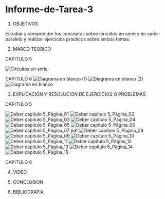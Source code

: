 # Informe-de-Tarea-3

1. OBJETIVOS

Estudiar y comprender los conceptos  sobre circuitos en serie y en serie-paralelo y realizar ejercicios practicos sobre ambos temas. 

2. MARCO TEORICO

CAPITULO 5 

![Circuitos en serie](https://user-images.githubusercontent.com/93209004/143380335-7bc79d94-2afe-4d0e-8c19-64ab4912765c.png)

CAPITULO 6
![Diagrama en blanco (1)](https://user-images.githubusercontent.com/93899658/143469403-6ec728b2-b878-4663-ae1d-48a248920ea5.png)
![Diagrama en blanco (2)](https://user-images.githubusercontent.com/93899658/143469407-feee8f52-b618-4a5b-b73a-36b124616e56.png)
![Diagrama en blanco](https://user-images.githubusercontent.com/93899658/143469411-9ed7d737-dfeb-405e-b83d-131e3ca17390.png)


3. EXPLICACION Y RESOLUCION DE EJERCICIOS O PROBLEMAS

CAPITULO 5

![Deber capitulo 5_Página_01](https://user-images.githubusercontent.com/93209004/143380391-8dbfe565-d957-4ab6-9d27-733f5bf5801d.jpg)
![Deber capitulo 5_Página_02](https://user-images.githubusercontent.com/93209004/143380392-0a253fbc-58d0-48df-a0e6-56ea189cdea6.jpg)
![Deber capitulo 5_Página_03](https://user-images.githubusercontent.com/93209004/143380393-3a641173-9631-4533-8e54-de3c532388f3.jpg)
![Deber capitulo 5_Página_04](https://user-images.githubusercontent.com/93209004/143380394-0b43ef1f-6954-4646-9c5c-15e07fd7c720.jpg)
![Deber capitulo 5_Página_05](https://user-images.githubusercontent.com/93209004/143380395-c7144ab6-c8ca-4293-8a06-68054506bc20.jpg)
![Deber capitulo 5_Página_06](https://user-images.githubusercontent.com/93209004/143380396-ecc3858a-1ad4-4676-a755-dd0f4aeb5e94.jpg)
![Deber capitulo 5_Página_07 pdf](https://user-images.githubusercontent.com/93209004/143380397-807ce7b8-c0f2-4aa8-8d6b-b27dbd981561.jpg)
![Deber capitulo 5_Página_08](https://user-images.githubusercontent.com/93209004/143380399-cd51e21d-8658-4a9c-b0c8-2b6b211d514b.jpg)
![Deber capitulo 5_Página_09](https://user-images.githubusercontent.com/93209004/143380400-db6c07c4-9217-4755-aea1-e0338e435a60.jpg)
![Deber capitulo 5_Página_10](https://user-images.githubusercontent.com/93209004/143380403-6ff2ce55-96d6-4f9f-9542-bf9b556538c3.jpg)
![Deber capitulo 5_Página_11](https://user-images.githubusercontent.com/93209004/143380405-5201b641-eb0c-4e84-9f2b-89a7aab4dbf2.jpg)
![Deber capitulo 5_Página_12](https://user-images.githubusercontent.com/93209004/143380406-6a18922d-2d6b-4689-8a92-13b8bb6674a3.jpg)
![Deber capitulo 5_Página_13](https://user-images.githubusercontent.com/93209004/143380407-0cae9b8d-284c-43f5-a520-29da6a2a5bae.jpg)
![Deber capitulo 5_Página_14](https://user-images.githubusercontent.com/93209004/143380409-e99d45fa-c9dc-410f-b250-4b935fb8c926.jpg)
![Deber capitulo 5_Página_15](https://user-images.githubusercontent.com/93209004/143380410-82274abc-e230-4d07-9d64-5f2913a5710f.jpg)

CAPITULO 6

4. VIDEO


5. CONCLUSION 


6. BIBLIOGRAFIA



